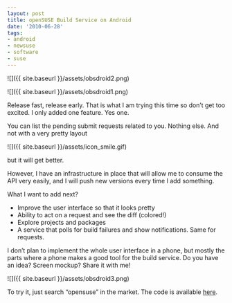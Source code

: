 ```yaml
---
layout: post
title: openSUSE Build Service on Android
date: '2010-06-28'
tags:
- android
- newsuse
- software
- suse
---
```


 ![]({{ site.baseurl }}/assets/obsdroid2.png)

 ![]({{ site.baseurl }}/assets/obsdroid1.png)

Release fast, release early. That is what I am trying this time so don’t get too excited. I only added one feature. Yes one.

You can list the pending submit requests related to you. Nothing else. And not with a very pretty layout

 ![]({{ site.baseurl }}/assets/icon_smile.gif)

but it will get better.

However, I have an infrastructure in place that will allow me to consume the API very easily, and I will push new versions every time I add something.

What I want to add next?

- Improve the user interface so that it looks pretty
- Ability to act on a request and see the diff (colored!)
- Explore projects and packages
- A service that polls for build failures and show notifications. Same for requests.

I don’t plan to implement the whole user interface in a phone, but mostly the parts where a phone makes a good tool for the build service. Do you have an idea? Screen mockup? Share it with me!

 ![]({{ site.baseurl }}/assets/obsdroid3.png)

To try it, just search “opensuse” in the market. The code is available [here](http://gitorious.org/opensuse/obs-client-android).

